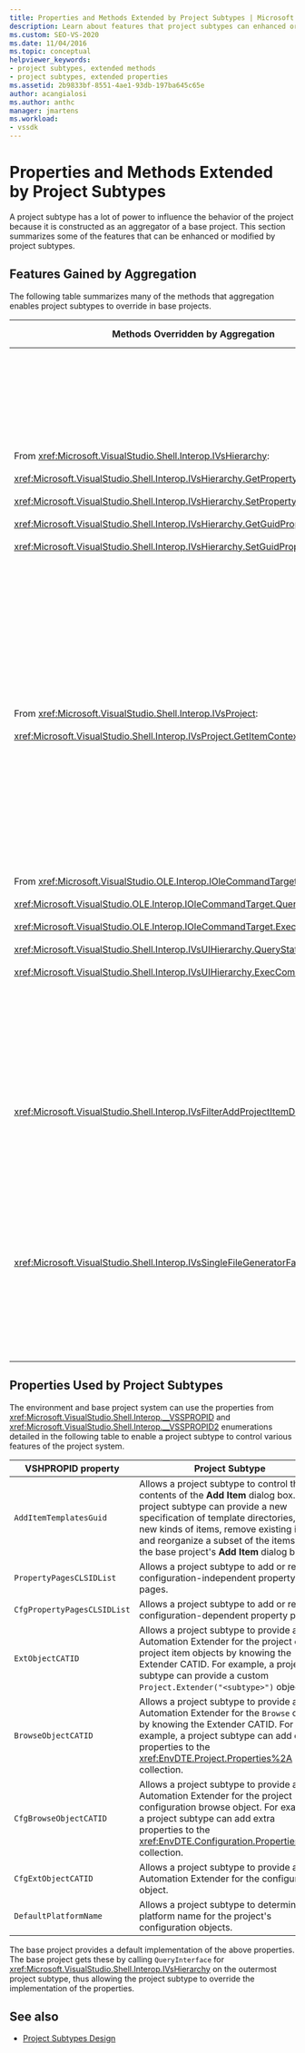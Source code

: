 ```yaml
---
title: Properties and Methods Extended by Project Subtypes | Microsoft Docs
description: Learn about features that project subtypes can enhanced or modified, which lets you customize the behavior of the project systems of Visual Studio.
ms.custom: SEO-VS-2020
ms.date: 11/04/2016
ms.topic: conceptual
helpviewer_keywords:
- project subtypes, extended methods
- project subtypes, extended properties
ms.assetid: 2b9833bf-8551-4ae1-93db-197ba645c65e
author: acangialosi
ms.author: anthc
manager: jmartens
ms.workload:
- vssdk
---
```

# Properties and Methods Extended by Project Subtypes
A project subtype has a lot of power to influence the behavior of the project because it is constructed as an aggregator of a base project. This section summarizes some of the features that can be enhanced or modified by project subtypes.

## Features Gained by Aggregation
 The following table summarizes many of the methods that aggregation enables project subtypes to override in base projects.

|Methods Overridden by Aggregation|Project Subtype|
|---------------------------------------|---------------------|
|From <xref:Microsoft.VisualStudio.Shell.Interop.IVsHierarchy>:<br /><br /> <xref:Microsoft.VisualStudio.Shell.Interop.IVsHierarchy.GetProperty%2A><br /><br /> <xref:Microsoft.VisualStudio.Shell.Interop.IVsHierarchy.SetProperty%2A><br /><br /> <xref:Microsoft.VisualStudio.Shell.Interop.IVsHierarchy.GetGuidProperty%2A><br /><br /> <xref:Microsoft.VisualStudio.Shell.Interop.IVsHierarchy.SetGuidProperty%2A>|Enables a project subtype to<br /><br /> -   Change caption and icon of project node.<br />-   Completely override project `Browse` object.<br />-   Control whether project can be renamed.<br />-   Control sort order.<br />-   Control user context for dynamic help.|
|From <xref:Microsoft.VisualStudio.Shell.Interop.IVsProject>:<br /><br /> <xref:Microsoft.VisualStudio.Shell.Interop.IVsProject.GetItemContext%2A>|Enables a project subtype to control what contextual services are provided to designers and editors.|
|From <xref:Microsoft.VisualStudio.OLE.Interop.IOleCommandTarget>:<br /><br /> <xref:Microsoft.VisualStudio.OLE.Interop.IOleCommandTarget.QueryStatus%2A><br /><br /> <xref:Microsoft.VisualStudio.OLE.Interop.IOleCommandTarget.Exec%2A><br /><br /> <xref:Microsoft.VisualStudio.Shell.Interop.IVsUIHierarchy.QueryStatusCommand%2A><br /><br /> <xref:Microsoft.VisualStudio.Shell.Interop.IVsUIHierarchy.ExecCommand%2A>|Enables a project subtype to<br /><br /> -   Participate in the command routing for project commands.<br />-   Add, remove, or disable both project ambient commands and Solution Explorer active commands.|
|<xref:Microsoft.VisualStudio.Shell.Interop.IVsFilterAddProjectItemDlg2>|Enables the project subtype to filter what the user sees in the **Add New Item** dialog box.|
|<xref:Microsoft.VisualStudio.Shell.Interop.IVsSingleFileGeneratorFactory>|Enables a project subtype to<br /><br /> -   Determine the default generator given a file extension.<br />-   Map a human readable generator name to a COM object.|

## Properties Used by Project Subtypes
 The environment and base project system can use the properties from <xref:Microsoft.VisualStudio.Shell.Interop.__VSSPROPID> and <xref:Microsoft.VisualStudio.Shell.Interop.__VSSPROPID2> enumerations detailed in the following table to enable a project subtype to control various features of the project system.

|VSHPROPID property|Project Subtype|
|------------------------|---------------------|
|`AddItemTemplatesGuid`|Allows a project subtype to control the contents of the **Add Item** dialog box. The project subtype can provide a new specification of template directories, add new kinds of items, remove existing items, and reorganize a subset of the items in the base project's **Add Item** dialog box.|
|`PropertyPagesCLSIDList`|Allows a project subtype to add or remove configuration-independent property pages.|
|`CfgPropertyPagesCLSIDList`|Allows a project subtype to add or remove configuration-dependent property pages.|
|`ExtObjectCATID`|Allows a project subtype to provide an Automation Extender for the project or project item objects by knowing the Extender CATID. For example, a project subtype can provide a custom `Project.Extender("<subtype>")` object.|
|`BrowseObjectCATID`|Allows a project subtype to provide an Automation Extender for the `Browse` object by knowing the Extender CATID. For example, a project subtype can add extra properties to the <xref:EnvDTE.Project.Properties%2A> collection.|
|`CfgBrowseObjectCATID`|Allows a project subtype to provide an Automation Extender for the project configuration browse object. For example, a project subtype can add extra properties to the <xref:EnvDTE.Configuration.Properties%2A> collection.|
|`CfgExtObjectCATID`|Allows a project subtype to provide an Automation Extender for the configuration object.|
|`DefaultPlatformName`|Allows a project subtype to determine the platform name for the project's configuration objects.|

 The base project provides a default implementation of the above properties. The base project gets these by calling `QueryInterface` for <xref:Microsoft.VisualStudio.Shell.Interop.IVsHierarchy> on the outermost project subtype, thus allowing the project subtype to override the implementation of the properties.

## See also
- [Project Subtypes Design](../../extensibility/internals/project-subtypes-design.md)
